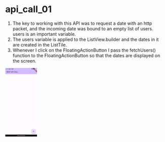 # api_call_01

1) The key to working with this API was to request a date with an http packet, and the incoming date was bound to an empty list of users. users is an important variable.
2) The users variable is applied to the ListView.builder and the dates in it are created in the ListTile.
3) Whenever I click on the FloatingActionButton I pass the fetchUsers() function to the FloatingActionButton so that the dates are displayed on the screen.
<img src="assets/without_data.png" width="100">
